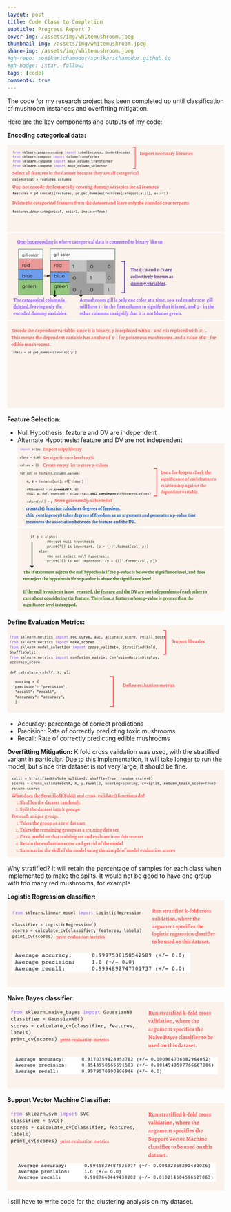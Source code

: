 ```yaml
---
layout: post
title: Code Close to Completion
subtitle: Progress Report 7
cover-img: /assets/img/whitemushroom.jpeg
thumbnail-img: /assets/img/whitemushroom.jpeg
share-img: /assets/img/whitemushroom.jpeg
#gh-repo: sonikarichamodur/sonikarichamodur.github.io
#gh-badge: [star, follow]
tags: [code]
comments: true
---
```

The code for my research project has been completed up until classification of mushroom instances and overfitting mitigation. 

Here are the key components and outputs of my code:

<b>Encoding categorical data:</b>

![alt-text-1](/assets/img/EncodeData1.png "title") 
![alt-text-1](/assets/img/EncodeData2.png "title") 
![alt-text-1](/assets/img/EncodeData3.png "title") 

<b>Feature Selection:</b>
- Null Hypothesis: feature and DV are independent
- Alternate Hypothesis: feature and DV are not independent 
![alt-text-1](/assets/img/FeatureSelection1.png "title") 
![alt-text-1](/assets/img/FeatureSelection2.png "title") 

<b>Define Evaluation Metrics:</b>
![alt-text-1](/assets/img/Overfitting1.png "title") 
- Accuracy: percentage of correct predictions
- Precision: Rate of correctly predicting toxic mushrooms
- Recall: Rate of correctly predicting edible mushrooms 

<b>Overfitting Mitigation:</b>
K fold cross validation was used, with the stratified variant in particular. Due to this implementation, it will take longer to run the model, but since this dataset is not very large, it should be fine.
![alt-text-1](/assets/img/Overfitting2.png "title") 

Why stratified?
It will retain the percentage of samples for each class when implemented to make the splits. It would not be good to have one group with too many red mushrooms, for example.

<b>Logistic Regression classifier:</b>
![alt-text-1](/assets/img/LogisticRegression1.png "title") 

<b>Naive Bayes classifier:</b>
![alt-text-1](/assets/img/NaiveBayes1.png "title")

<b>Support Vector Machine Classifier:</b>
![alt-text-1](/assets/img/SVM1.png "title")

I still have to write code for the clustering analysis on my dataset. 